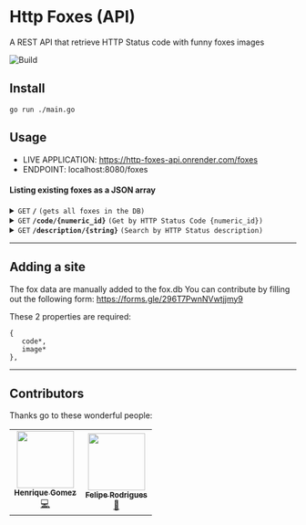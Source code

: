 # Http Foxes (API)
A REST API that retrieve HTTP Status code with funny foxes images

![Build](https://github.com/SamuelsonPajeu/http_foxes_api/actions/workflows/go.yml/badge.svg)

## Install
```
go run ./main.go
```

## Usage
- LIVE APPLICATION: https://http-foxes-api.onrender.com/foxes
- ENDPOINT: localhost:8080/foxes

#### Listing existing foxes as a JSON array

<details>
 <summary><code>GET</code> <code><b>/</b></code> <code>(gets all foxes in the DB)</code></summary>

##### Parameters

> None

##### Responses

> | http code     | content-type                      | response                                                            |
> |---------------|-----------------------------------|---------------------------------------------------------------------|
> | `200`         | `application/json;charset=UTF-8`        |  JSON array                                                    |

##### Example cURL

> ```javascript
>  curl -X GET "localhost:8080/foxes" -H "Content-Type: application/json" -H "accept: */*"
> ```
</details>

<details>
  <summary><code>GET</code> <code><b>/code/{numeric_id}</b></code> <code>(Get by HTTP Status Code {numeric_id})</code></summary>

##### Parameters

> | name              |  type     | data type      | description                         |
> |-------------------|-----------|----------------|-------------------------------------|
> | `numeric_id` |  required | int ($int64)   | The specific http status numeric id        |

##### Responses

> | http code     | content-type                      | response                                                            |
> |---------------|-----------------------------------|---------------------------------------------------------------------|
> | `200`         | `application/json`        | JSON array        |
> | `404`         | `text/html;charset=utf-8`                | Fox not found                          |
> | `400 `         | `text/html;charset=utf-8`         | Invalid fox code                                                                |

##### Example cURL

> ```javascript
>  curl -X GET "localhost:8080/foxes/code/100" -H "Content-Type: application/json" -H "accept: */*"
> ```

</details>

<details>
  <summary><code>GET</code> <code><b>/description/{string}</b></code> <code>(Search by HTTP Status description)</code></summary>

##### Parameters

> | name              |  type     | data type      | description                         |
> |-------------------|-----------|----------------|-------------------------------------|
> | `string` |  required | string | A word or prahse inside the HTTP description |

##### Responses

> | http code     | content-type                      | response                                                            |
> |---------------|-----------------------------------|---------------------------------------------------------------------|
> | `200`         | `application/json`        | JSON array        |
> | `404`         | `text/html;charset=utf-8`                | Fox not found                          |

##### Example cURL

> ```javascript
>  curl -X GET "localhost:8080/foxes/description/Not" -H "Content-Type: application/json" -H "accept: */*"
> ```

</details>

------------------------------------------------------------------------------------------
## Adding a site
The fox data are manually added to the fox.db
You can contribute by filling out the following form: https://forms.gle/296T7PwnNVwtjjmy9

These 2 properties are required:
```
{
   code*,
   image*
},
```

------------------------------------------------------------------------------------------
## Contributors

Thanks go to these wonderful people:
<table>
    <tr>
        <td align="center"><a href="https://github.com/HenriqueGomez"><img src="https://avatars.githubusercontent.com/u/11247187?v=4" width="100px;" alt=""/><br /><sub><b>Henrique Gomez</b></sub></a><br/>
        <a href="#" title="Js and CSS front-end">💻</a>
        </td>
        <td align="center"><a href="https://github.com/Felipejsr"><img src="https://avatars.githubusercontent.com/u/32332877?v=4" width="100px;" alt=""/><br /><sub><b>Felipe Rodrigues</b></sub></a><br/>
        <a href="#" title="Foxes: 101,203,204,205">🦊</a>
        </td>
    </tr>
</table>
